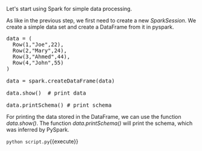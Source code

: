 Let's start using Spark for simple data processing. 

As like in the previous step, we first need to create a new _SparkSession_.
We create a simple data set and create a DataFrame from it in pyspark.

<pre class="file" data-filename="script.py" data-target="append">
data = (
  Row(1,"Joe",22),
  Row(2,"Mary",24),
  Row(3,"Ahmed",44),
  Row(4,"John",55)
)

data = spark.createDataFrame(data)

data.show()  # print data

data.printSchema() # print schema
</pre>

For printing the data stored in the DataFrame, we can use the function _data.show()_. The function _data.printSchema()_ will print the schema, which was inferred by PySpark.

`python script.py`{{execute}}
